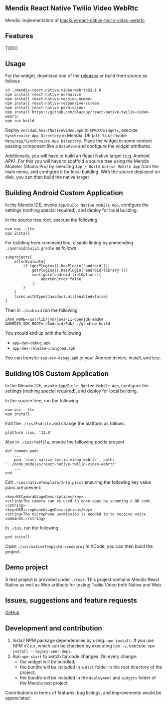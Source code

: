 ## Mendix React Native Twilio Video WebRtc
Mendix implementation of [blackuy/react-native-twilio-video-webrtc](https://github.com/blackuy/react-native-twilio-video-webrtc)

## Features
TODO

## Usage
For the widget, download one of the [releases](https://github.com/Entidad/mendix-react-native-twilio-video-webrtc/releases) or build from source as follows

```
cd ./mendix-react-native-video-webrtc@2.1.0
npm install react-native-normalize
npm install react-native-version-number
npm install react-native-responsive-screen
npm install react-native-permissions
npm install https://github.com/blackuy/react-native-twilio-video-webrtc
npm run build
```

Deploy `entidad.ReactNativeVideo.mpk` to `$PROJ/widgets`, execute `Synchronize App Directory` in Mendix IDE (`alt-f4` or invoke `Menu/App/Synchronize App Directory`. Place the widget in some context passing component like a `DataView` and configure the widget attributes.

Additionally, you will have to build an React Native target (e.g. Android APK). For this you will have to scaffold a source tree using the Mendix Modeler (Studio Pro) by selecting `App / Build Native Mobile App` from the main menu, and configure it for local building. With the source deployed on disk, you can then build the native target

## Building Android Custom Application

In the Mendix IDE, invoke `App/Build Native Mobile App`, configure the settings (nothing special required), and deploy for local building.

In the source tree root, execute the following

```
nvm use --lts
npm install
```

For building from command line, disable linting by ammending `./android/build.gradle` as follows

```
subprojects{
	afterEvaluate{
		if (getPlugins().hasPlugin('android')||
			getPlugins().hasPlugin('android-library')){
			configure(android.lintOptions){
				abortOnError false
			}
		}
	}
	tasks.withType(Javadoc).all{enabled=false}
}
```

Then in `./android` run the following

```
JAVA_HOME=/usr/lib/jvm/java-11-openjdk-amd64 ANDROID_SDK_ROOT=~/Android/Sdk/ ./gradlew build
```

You should end up with the following

* `app-dev-debug.apk`
* `app-dev-release-unsigned.apk`

You can transfer `app-dev-debug.apk` to your Android device, install, and test.

## Building IOS Custom Application

In the Mendix IDE, invoke `App/Build Native Mobile App`, configure the settings (nothing special required), and deploy for local building.

In the source tree, run the following:

```
nvm use --lts
npm install
```

Edit the `./ios/Podfile` and change the platform as follows:

```
platform :ios, '12.0'
```

Also in `./ios/Podfile`, ensure the following pod is present

```
def common_pods
	...
	pod 'react-native-twilio-video-webrtc', path: '../node_modules/react-native-twilio-video-webrtc'
	...
end
```

Edit `./ios/nativeTemplate/Info.plist` ensuring the following key value pairs are present:

```
<key>NSCameraUsageDescription</key>
<string>The camera can be used to open apps by scanning a QR code.</string>
<key>NSMicrophoneUsageDescription</key>
<string>The microphone permission is needed to to receive voice commands.</string>
```

In `./ios`, run the following

```
pod install
```

Open `./ios/nativeTemplate.xcodeproj` in XCode, you can then build the project.

## Demo project
A test project is provided under `./test`. This project contains Mendix React Native as well as Web artifacts for testing Twilio Video both Native and Web.

## Issues, suggestions and feature requests
[GitHub](https://github.com/Entidad/mendix-react-native-twilio-video-webrtc/issues)


## Development and contribution

1. Install NPM package dependencies by using: `npm install`. If you use NPM v7.x.x, which can be checked by executing `npm -v`, execute: `npm install --legacy-peer-deps`.
1. Run `npm start` to watch for code changes. On every change:
    - the widget will be bundled;
    - the bundle will be included in a `dist` folder in the root directory of the project;
    - the bundle will be included in the `deployment` and `widgets` folder of the Mendix test project.

Contributions in terms of features, bug listings, and improvements would be appreciated
